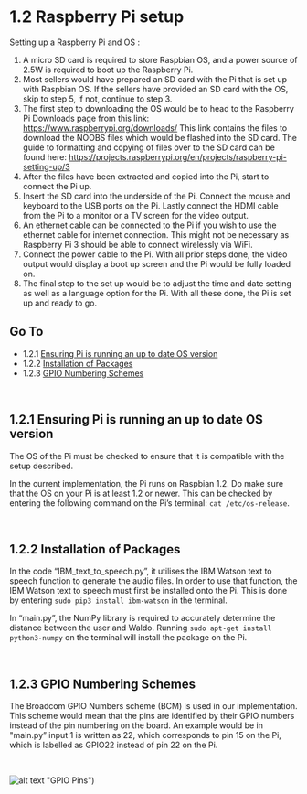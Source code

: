 1.2 Raspberry Pi setup
==================
Setting up a Raspberry Pi and OS :

1. A micro SD card is required to store Raspbian OS, and a power source of 2.5W is required to boot up the Raspberry Pi. 
2. Most sellers would have prepared an SD card with the Pi that is set up with Raspbian OS. If the sellers have provided an SD card with the OS, skip to step 5, if not, continue to step 3.
3. The first step to downloading the OS would be to head to the Raspberry Pi Downloads page from this link:  https://www.raspberrypi.org/downloads/  This link contains the files to download the NOOBS files which would be flashed into the SD card. The guide to formatting and copying of files over to the SD card can be found here:  https://projects.raspberrypi.org/en/projects/raspberry-pi-setting-up/3
4. After the files have been extracted and copied into the Pi, start to connect the Pi up. 
5. Insert the SD card into the underside of the Pi. Connect the mouse and keyboard to the USB ports on the Pi. Lastly connect the HDMI cable from the Pi to a monitor or a TV screen for the video output. 
6. An ethernet cable can be connected to the Pi if you wish to use the ethernet cable for internet connection. This might not be necessary as Raspberry Pi 3 should be able to connect wirelessly via WiFi.
7. Connect the power cable to the Pi. With all prior steps done, the video output would display a boot up screen and the Pi would be fully loaded on.  
8. The final step to the set up would be to adjust the time and date setting as well as a language option for the Pi. With all these done, the Pi is set up and ready to go. 


## Go To
* 1.2.1 [Ensuring Pi is running an up to date OS version](#121-ensuring-pi-is-running-an-up-to-date-os-version)
* 1.2.2 [Installation of Packages](#122-installation-of-packages)
* 1.2.3 [GPIO Numbering Schemes](#123-gpio-numbering-schemes)

<Br>
  
1.2.1 Ensuring Pi is running an up to date OS version
------------------------------------------------

The OS of the Pi must be checked to ensure that it is compatible with the setup described. 

In the current implementation, the Pi runs on Raspbian 1.2. Do make sure that the OS on your Pi is at least 1.2 or newer. This can be checked by entering the following command on the Pi’s terminal: `cat /etc/os-release`. 

<Br>

1.2.2 Installation of Packages
------------------------

In the code “IBM_text_to_speech.py”, it utilises the IBM Watson text to speech function to generate the audio files. In order to use that function, the IBM Watson text to speech must first be installed onto the Pi. This is done by entering `sudo pip3 install ibm-watson` in the terminal. 

In “main.py”, the NumPy library is required to accurately determine the distance between the user and Waldo. Running  `sudo apt-get install python3-numpy` on the terminal will install the package on the Pi. 

<Br>

1.2.3 GPIO Numbering Schemes
----------------------

The Broadcom GPIO Numbers scheme (BCM)  is used in our implementation. This scheme would mean that the pins are identified by their GPIO numbers instead of the pin numbering on the board. An example would be in "main.py” input 1 is written as 22, which corresponds to pin 15 on the Pi, which is labelled as GPIO22 instead of pin 22 on the Pi. 

<Br>

![alt text](https://github.com/patrickjohncyh/ibm-waldo/blob/master/imgs/Raspberry%20pi%203%20GPIO_pins_v2.png) "GPIO Pins")

